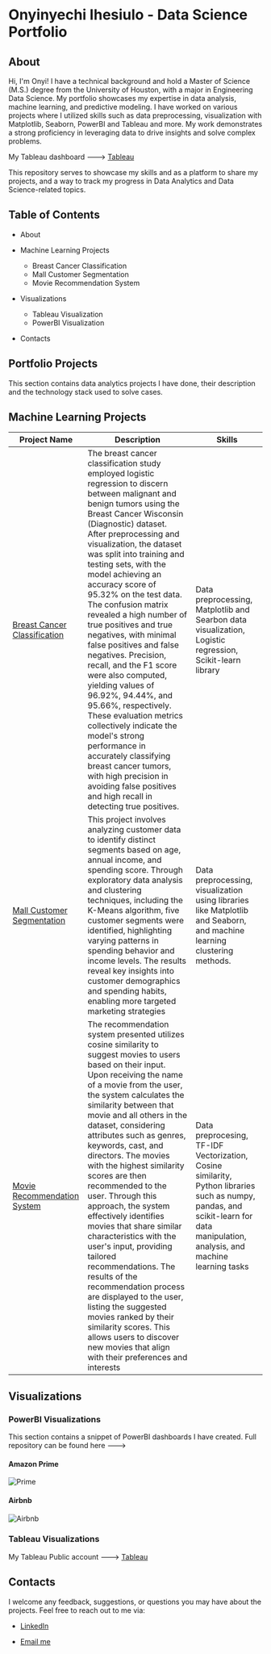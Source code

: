 # Onyinyechi Ihesiulo - Data Science Portfolio
 
## About

Hi, I'm Onyi! I have a technical background and hold a Master of Science (M.S.) degree from the University of Houston, with a major in Engineering Data Science. My portfolio showcases my expertise in data analysis, machine learning, and predictive modeling. I have worked on various projects where I utilized skills such as data preprocessing, visualization with Matplotlib, Seaborn, PowerBI and Tableau and more. My work demonstrates a strong proficiency in leveraging data to drive insights and solve complex problems.

My Tableau dashboard ---> [Tableau](https://public.tableau.com/app/profile/onyinyechi.ihesiulo/vizzes)

This repository serves to showcase my skills and as a platform to share my projects, and a way to track my progress in Data Analytics and Data Science-related topics.

## Table of Contents

- About
- Machine Learning Projects
    - Breast Cancer Classification
    - Mall Customer Segmentation
    - Movie Recommendation System

 - Visualizations
    - Tableau Visualization
    - PowerBI Visualization
  - Contacts

## Portfolio Projects

This section contains data analytics projects I have done, their description and the technology stack used to solve cases.


## Machine Learning Projects

| Project Name | Description | Skills |
|----------|----------|----------|
| [Breast Cancer Classification](https://github.com/OnyiChi/Data-Science-Project/blob/main/machine_learning/classification/Breast_Cancer_Classification.ipynb)  | The breast cancer classification study employed logistic regression to discern between malignant and benign tumors using the Breast Cancer Wisconsin (Diagnostic) dataset. After preprocessing and visualization, the dataset was split into training and testing sets, with the model achieving an accuracy score of 95.32% on the test data. The confusion matrix revealed a high number of true positives and true negatives, with minimal false positives and false negatives. Precision, recall, and the F1 score were also computed, yielding values of 96.92%, 94.44%, and 95.66%, respectively. These evaluation metrics collectively indicate the model's strong performance in accurately classifying breast cancer tumors, with high precision in avoiding false positives and high recall in detecting true positives.| Data preprocessing, Matplotlib and Searbon data visualization, Logistic regression, Scikit-learn library |
| [Mall Customer Segmentation](https://github.com/OnyiChi/Data-Science-Project/tree/main/machine_learning/clustering/Mall_Customers_Segmentation) | This project involves analyzing customer data to identify distinct segments based on age, annual income, and spending score. Through exploratory data analysis and clustering techniques, including the K-Means algorithm, five customer segments were identified, highlighting varying patterns in spending behavior and income levels. The results reveal key insights into customer demographics and spending habits, enabling more targeted marketing strategies| Data preprocessing, visualization using libraries like Matplotlib and Seaborn, and machine learning clustering methods. |
| [Movie Recommendation System](https://github.com/OnyiChi/Data-Science-Project/tree/main/machine_learning/recommendation) | The recommendation system presented utilizes cosine similarity to suggest movies to users based on their input. Upon receiving the name of a movie from the user, the system calculates the similarity between that movie and all others in the dataset, considering attributes such as genres, keywords, cast, and directors. The movies with the highest similarity scores are then recommended to the user. Through this approach, the system effectively identifies movies that share similar characteristics with the user's input, providing tailored recommendations. The results of the recommendation process are displayed to the user, listing the suggested movies ranked by their similarity scores. This allows users to discover new movies that align with their preferences and interests | Data preprocesing, TF-IDF Vectorization, Cosine similarity, Python libraries such as numpy, pandas, and scikit-learn for data manipulation, analysis, and machine learning tasks |



## Visualizations

### PowerBI Visualizations

This section contains a snippet of PowerBI dashboards I have created. Full repository can be found here  ---> 

#### Amazon Prime

![Prime](https://github.com/OnyiChi/Data-Science-Portfolio/assets/144718639/430a88c6-a004-49f2-ba23-04b936c50349)

#### Airbnb

![Airbnb](https://github.com/OnyiChi/Data-Science-Portfolio/assets/144718639/ec721063-5165-4705-8372-fbcc66ea5357)



### Tableau Visualizations

My Tableau Public account ---> [Tableau](https://public.tableau.com/app/profile/onyinyechi.ihesiulo/vizzes)


## Contacts

I welcome any feedback, suggestions, or questions you may have about the projects. Feel free to reach out to me via:

- [LinkedIn](https://www.linkedin.com/in/onyinyechi-ihesiulo-5856311a9)

- [Email me](mailto:onyinye.ihesiulo@yahoo.com)


